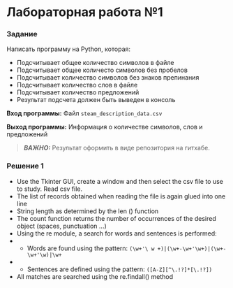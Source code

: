 # Лабораторная работа  №1

### Задание
Написать программу на Python, которая:

* Подсчитывает общее количество символов в файле
* Подсчитывает общее количесто символов без пробелов
* Подсчитывает количество символов без знаков препинания
* Подсчитывает количество слов в файле
* Подсчитывает количество предложений
* Результат подсчета должен быть выведен в консоль

**Вход программы:**
Файл `steam_description_data.csv`

**Выход программы:**
Информация о количестве символов, слов и предложений

> **_ВАЖНО:_**
Результат оформить в виде репозитория на гитхабе.

### Решение 1
* Use the Tkinter GUI, create a window and then select the csv file to use to study. Read csv file.
* The list of records obtained when reading the file is again glued into one line
* String length as determined by the len () function
* The count function returns the number of occurrences of the desired object (spaces, punctuation ...)
* Using the re module, a search for words and sentences is performed:
* - Words are found using the pattern: `(\w+'\ w +)|(\w+-\w+'\w+)|(\w+-\w+'\w)|\w+`
* - Sentences are defined using the pattern: `([A-Z][^\.!?]*[\.!?])`
* All matches are searched using the re.findall() method
